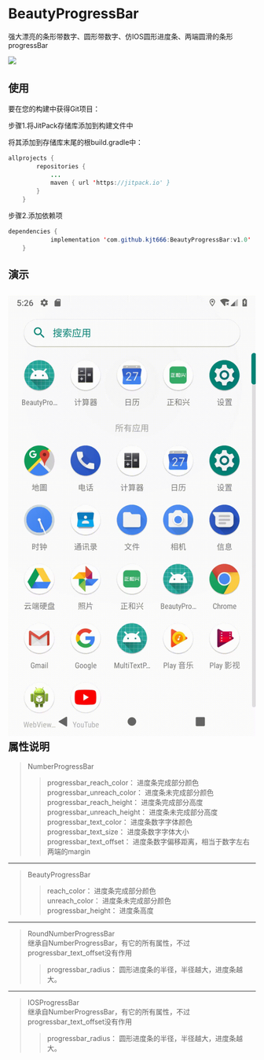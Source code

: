 # BeautyProgressBar
强大漂亮的条形带数字、圆形带数字、仿IOS圆形进度条、两端圆滑的条形progressBar

[![](https://jitpack.io/v/kjt666/BeautyProgressBar.svg)](https://jitpack.io/#kjt666/BeautyProgressBar)

使用
-----
要在您的构建中获得Git项目：<br>

步骤1.将JitPack存储库添加到构建文件中<br>

将其添加到存储库末尾的根build.gradle中：<br>

```Java
allprojects {
		repositories {
			...
			maven { url 'https://jitpack.io' }
		}
	}
```
步骤2.添加依赖项<br>

```Java
dependencies {
	        implementation 'com.github.kjt666:BeautyProgressBar:v1.0'
	}
```
演示
-----
![](https://github.com/kjt666/ImageCache/blob/master/BeautyProgressBar.gif)<br>
属性说明
-----

>NumberProgressBar
>>progressbar_reach_color：
进度条完成部分颜色<br>
>>progressbar_unreach_color：
进度条未完成部分颜色<br>
>>progressbar_reach_height：
进度条完成部分高度<br>
>>progressbar_unreach_height：
进度条未完成部分高度<br>
>>progressbar_text_color：
进度条数字字体颜色<br>
>>progressbar_text_size：
进度条数字字体大小<br>
>>progressbar_text_offset：
进度条数字偏移距离，相当于数字左右两端的margin<br>

-----
>BeautyProgressBar
>>reach_color：
进度条完成部分颜色<br>
>>unreach_color：
进度条未完成部分颜色<br>
>>progressbar_height：
进度条高度<br>

-----
>RoundNumberProgressBar<br>
>继承自NumberProgressBar，有它的所有属性，不过progressbar_text_offset没有作用
>>progressbar_radius：
圆形进度条的半径，半径越大，进度条越大。

-----
>IOSProgressBar<br>
>继承自NumberProgressBar，有它的所有属性，不过progressbar_text_offset没有作用
>>progressbar_radius：
圆形进度条的半径，半径越大，进度条越大。
